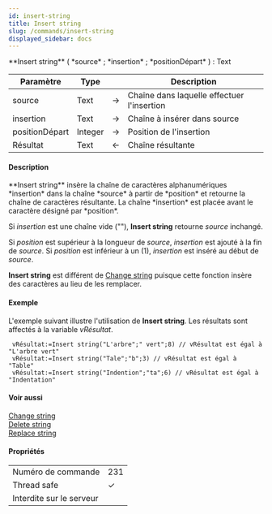 ```yaml
---
id: insert-string
title: Insert string
slug: /commands/insert-string
displayed_sidebar: docs
---
```


<!--REF #_command_.Insert string.Syntax-->**Insert string** ( *source* ; *insertion* ; *positionDépart* ) : Text<!-- END REF-->
<!--REF #_command_.Insert string.Params-->
| Paramètre | Type |  | Description |
| --- | --- | --- | --- |
| source | Text | &#8594;  | Chaîne dans laquelle effectuer l'insertion |
| insertion | Text | &#8594;  | Chaîne à insérer dans source |
| positionDépart | Integer | &#8594;  | Position de l'insertion |
| Résultat | Text | &#8592; | Chaîne résultante |

<!-- END REF-->

#### Description 

<!--REF #_command_.Insert string.Summary-->**Insert string** insère la chaîne de caractères alphanumériques *insertion* dans la chaîne *source* à partir de *position* et retourne la chaîne de caractères résultante.<!-- END REF--> La chaîne *insertion* est placée avant le caractère désigné par *position*.

Si *insertion* est une chaîne vide (""), **Insert string** retourne *source* inchangé.

Si *position* est supérieur à la longueur de *source*, *insertion* est ajouté à la fin de *source*. Si *position* est inférieur à un (1), *insertion* est inséré au début de *source*.

**Insert string** est différent de [Change string](change-string.md) puisque cette fonction insère des caractères au lieu de les remplacer.

#### Exemple 

L'exemple suivant illustre l'utilisation de **Insert string**. Les résultats sont affectés à la variable *vRésultat*.

```4d
 vRésultat:=Insert string("L'arbre";" vert";8) // vRésultat est égal à "L'arbre vert"
 vRésultat:=Insert string("Tale";"b";3) // vRésultat est égal à "Table"
 vRésultat:=Insert string("Indention";"ta";6) // vRésultat est égal à "Indentation"
```

#### Voir aussi 

[Change string](change-string.md)  
[Delete string](delete-string.md)  
[Replace string](replace-string.md)  

#### Propriétés
|  |  |
| --- | --- |
| Numéro de commande | 231 |
| Thread safe | &check; |
| Interdite sur le serveur ||


